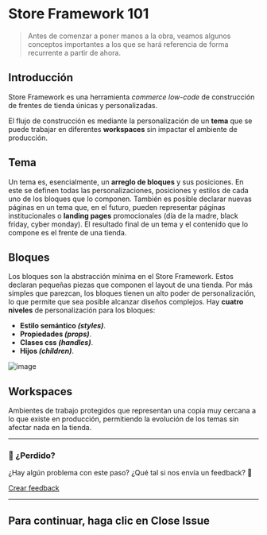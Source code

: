 # Store Framework 101

>Antes de comenzar a poner manos a la obra, veamos algunos conceptos importantes a los que se hará referencia de forma recurrente a partir de ahora.

## Introducción

Store Framework es una herramienta *commerce low-code* de construcción de frentes de tienda únicas y personalizadas.

El flujo de construcción es mediante la personalización de un **tema** que se puede trabajar en diferentes **workspaces**  sin impactar el ambiente de producción.

## Tema 

Un tema es, esencialmente, un **arreglo de bloques** y sus posiciones. En este se definen todas las personalizaciones, posiciones y estilos de cada uno de los bloques que lo componen. También es posible declarar nuevas páginas en un tema que, en el futuro, pueden representar páginas institucionales o **landing pages** promocionales (día de la madre, black friday, cyber monday). El resultado final de un tema y el contenido que lo compone es el frente de una tienda.


## Bloques 

Los bloques son la abstracción mínima en el Store Framework. Estos declaran pequeñas piezas que componen el layout de una tienda. Por más simples que parezcan, los bloques tienen un alto poder de personalización, lo que permite que sea posible alcanzar diseños complejos. Hay **cuatro niveles** de personalización para los bloques: 
- **Estilo semántico *(styles)***.
- **Propiedades *(props)***.
- **Clases css *(handles)***.
- **Hijos *(children)***.

![image](https://user-images.githubusercontent.com/18701182/68428069-266cca80-018a-11ea-958b-818d392583a8.png)

## Workspaces

Ambientes de trabajo protegidos que representan una copia muy cercana a lo que existe en producción, permitiendo la evolución de los temas sin afectar nada en la tienda. 

---

### :no_entry_sign: ¿Perdido? 

¿Hay algún problema con este paso? ¿Qué tal si nos envía un feedback? :pray:

[Crear feedback](https://docs.google.com/forms/d/e/1FAIpQLSeaWrm0Hogm-txm5Ww6mUa68eDuE3WnpFjUSVJ3Wi3dnmCb7A/viewform?usp=pp_url&entry.1784529524=Store+Framework+101) 

----

## Para continuar, haga clic en **Close Issue**
